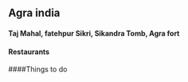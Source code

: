 ## Agra india

#### Taj Mahal, fatehpur Sikri, Sikandra Tomb, Agra fort
#### Restaurants

####Things to do
